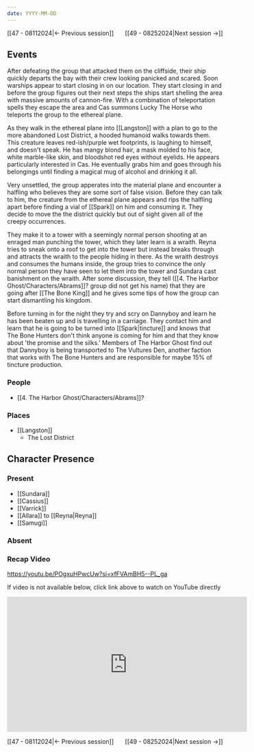 ```yaml
---
date: YYYY-MM-DD
---
```

[[47 - 08112024|← Previous session]] <span style="float: right;">[[49 - 08252024|Next session →]]</span>

## Events
After defeating the group that attacked them on the cliffside, their ship quickly departs the bay with their crew looking panicked and scared. Soon warships appear to start closing in on our location. They start closing in and before the group figures out their next steps the ships start shelling the area with massive amounts of cannon-fire. With a combination of teleportation spells they escape the area and Cas summons Lucky The Horse who teleports the group to the ethereal plane. 

As they walk in the ethereal plane into [[Langston]] with a plan to go to the more abandoned Lost District, a hooded humanoid walks towards them. This creature leaves red-ish/purple wet footprints, is laughing to himself, and doesn't speak. He has mangy blond hair, a mask molded to his face, white marble-like skin, and bloodshot red eyes without eyelids. He appears particularly interested in Cas. He eventually grabs him and goes through his belongings until finding a magical mug of alcohol and drinking it all. 

Very unsettled, the group apperates into the material plane and encounter a halfling who believes they are some sort of false vision. Before they can talk to him, the creature from the ethereal plane appears and rips the halfling apart before finding a vial of [[Spark]] on him and consuming it. They decide to move the the district quickly but out of sight given all of the creepy occurrences. 

They make it to a tower with a seemingly normal person shooting at an enraged man punching the tower, which they later learn is a wraith. Reyna tries to sneak onto a roof to get into the tower but instead breaks through and attracts the wraith to the people hiding in there. As the wraith destroys and consumes the humans inside, the group tries to convince the only normal person they have seen to let them into the tower and Sundara cast banishment on the wraith. After some discussion, they tell ([[4. The Harbor Ghost/Characters/Abrams]]? group did not get his name) that they are going after [[The Bone King]] and he gives some tips of how the group can start dismantling his kingdom. 

Before turning in for the night they try and scry on Dannyboy and learn he has been beaten up and is travelling in a carriage. They contact him and learn that he is going to be turned into [[Spark|tincture]] and knows that The Bone Hunters don't think anyone is coming for him and that they know about 'the promise and the silks.' Members of The Harbor Ghost find out that Dannyboy is being transported to The Vultures Den, another faction that works with The Bone Hunters and are responsible for maybe 15% of tincture production.

### People
- [[4. The Harbor Ghost/Characters/Abrams]]?

### Places 
- [[Langston]]
	- The Lost District

## Character Presence 
### Present
- [[Sundara]] 
- [[Cassius]] 
- [[Varrick]] 
- [[Allara]] to [[Reyna|Reyna]]
- [[Samugi]] 
### Absent


### Recap Video
https://youtu.be/POgxuHPwcUw?si=xfFVAmBH5--PL_ga

If video is not available below, click link above to watch on YouTube directly

<iframe width="560" height="315" src="https://www.youtube.com/embed/POgxuHPwcUw?si=yTgbAXnYPtyya-dr" title="YouTube video player" frameborder="0" allow="accelerometer; autoplay; clipboard-write; encrypted-media; gyroscope; picture-in-picture; web-share" referrerpolicy="strict-origin-when-cross-origin" allowfullscreen></iframe>

[[47 - 08112024|← Previous session]] <span style="float: right;">[[49 - 08252024|Next session →]]</span>
